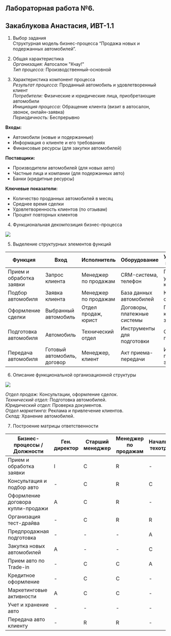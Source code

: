## Лабораторная работа №6. 
## Закаблукова Анастасия, ИВТ-1.1

1. Выбор задания  
Структурная модель бизнес-процесса “Продажа новых и подержанных автомобилей”. 

2. Общая характеристика  
*Организация:* Автосалон "Кчау!"  
*Тип процесса:* Производственный-основной  

3. Характеристика компонент процесса  
*Результат процесса:* Проданный автомобиль и удовлетворенный клиент  
*Потребители:* Физические и юридические лица, приобретающие автомобили  
*Инициация процесса:* Обращение клиента (визит в автосалон, звонок, онлайн-заявка)  
*Периодичность:* Беспрерывно

**Входы:**
- Автомобили (новые и подержанные)  
- Информация о клиенте и его требованиях  
- Финансовые ресурсы (для закупки автомобилей)

**Поставщики:** 
- Производители автомобилей (для новых авто)  
- Частные лица и компании (для подержанных авто)  
- Банки (кредитные ресурсы)  

**Ключевые показатели:** 
- Количество проданных автомобилей в месяц  
- Среднее время сделки
- Удовлетворенность клиентов (по отзывам)  
- Процент повторных клиентов

4. Функциональная декомпозиция бизнес-процесса

![](image_report/pic1.png)

5. Выделение структурных элементов функций

| Функция                  | Вход                        | Исполнитель          | Оборудование                | Управляющая информация      | Выход                         |
|--------------------------|-----------------------------|----------------------|-----------------------------|-----------------------------|-------------------------------|
| Прием и обработка заявки | Запрос клиента              | Менеджер по продажам | CRM-система, телефон        | Прайс-лист, условия кредита | Оформленная заявка            |
| Подбор автомобиля        | Заявка клиента              | Менеджер по продажам | База данных автомобилей     | Каталоги, спецификации      | Подобранный автомобиль        |
| Оформление сделки        | Выбранный автомобиль        | Отдел продаж, юрист  | Договоры, платежные системы | Политика компании, законы   | Подписанный договор, оплата   |
| Подготовка автомобиля    | Автомобиль                  | Технический отдел    | Инструменты для подготовки  | Стандарты подготовки        | Готовый к передаче автомобиль |
| Передача автомобиля      | Готовый автомобиль, договор | Менеджер, клиент     | Акт приема-передачи         | Инструкция по эксплуатации  | Переданный автомобиль         |

6. Описание функциональной организационной структуры

![](image_report/pic2.png)

*Отдел продаж:* Консультации, оформление сделок.  
*Технический отдел:* Подготовка автомобилей.  
*Юридический отдел:* Проверка документов.  
*Отдел маркетинга:* Реклама и привлечение клиентов.  
*Склад:* Хранение автомобилей. 

7. Построение матрицы ответственности

| Бизнес-процессы / Должности       | Ген. директор | Старший менеджер | Менеджер по продажам | Начальник техотдела | Механик | Менеджер по закупкам | Логист | Юрист | Бухгалтерия | Кредитный спец. | Маркетолог | SMM-менеджер | Кладовщик |
|-----------------------------------|---------------|------------------|----------------------|---------------------|---------|----------------------|--------|-------|-------------|-----------------|------------|--------------|-----------|
| Прием и обработка заявки          | I             | C                | R                    | -                   | -       | -                    | -      | -     | -           | -               | I          | I            | -         |
| Консультация и подбор авто        | -             | C                | R                    | C                   | C       | C                    | -      | -     | -           | C               | -          | -            | I         |
| Оформление договора купли-продажи | A             | C                | R                    | -                   | -       | -                    | -      | -     | -           | C               | C          | R            | -         |
| Организация тест-драйва           | -             | C                | R                    | R                   | R       | -                    | -      | -     | -           | -               | -          | I            | I         |
| Предпродажная подготовка          | -             | -                | -                    | A                   | R       | -                    | -      | -     | -           | -               | -          | I            | C         |
| Закупка новых автомобилей         | A             | -                | -                    | C                   | -       | R                    | R      | C     | C           | -               | C          | -            | I         |
| Прием авто по Trade-in            | -             | C                | C                    | A                   | R       | C                    | -      | C     | C           | -               | -          | -            | R         |
| Кредитное оформление              | -             | C                | C                    | -                   | -       | -                    | -      | C     | C           | R               | -          | -            | -         |
| Маркетинговые активности          | A             | C                | C                    | -                   | -       | -                    | -      | -     | C           | -               | R          | R            | -         |
| Учет и хранение авто              | -             | -                | -                    | -                   | -       | -                    | R      | -     | -           | -               | -          | -            | R         |
| Передача авто клиенту             | -             | R                | R                    | -                   | -       | -                    | -      | -     | I           | -               | I          | I            | R         |

